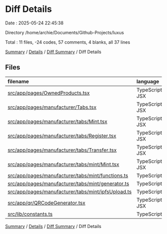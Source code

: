 # Diff Details

Date : 2025-05-24 22:45:38

Directory /home/archie/Documents/Github-Projects/luxus

Total : 11 files,  -24 codes, 57 comments, 4 blanks, all 37 lines

[Summary](results.md) / [Details](details.md) / [Diff Summary](diff.md) / Diff Details

## Files
| filename | language | code | comment | blank | total |
| :--- | :--- | ---: | ---: | ---: | ---: |
| [src/app/pages/OwnedProducts.tsx](/src/app/pages/OwnedProducts.tsx) | TypeScript JSX | 0 | -1 | -3 | -4 |
| [src/app/pages/manufacturer/Tabs.tsx](/src/app/pages/manufacturer/Tabs.tsx) | TypeScript JSX | -5 | 0 | 0 | -5 |
| [src/app/pages/manufacturer/tabs/Mint.tsx](/src/app/pages/manufacturer/tabs/Mint.tsx) | TypeScript JSX | -128 | -5 | -30 | -163 |
| [src/app/pages/manufacturer/tabs/Register.tsx](/src/app/pages/manufacturer/tabs/Register.tsx) | TypeScript JSX | -100 | 0 | -18 | -118 |
| [src/app/pages/manufacturer/tabs/Transfer.tsx](/src/app/pages/manufacturer/tabs/Transfer.tsx) | TypeScript JSX | -4 | -1 | -1 | -6 |
| [src/app/pages/manufacturer/tabs/mint/Mint.tsx](/src/app/pages/manufacturer/tabs/mint/Mint.tsx) | TypeScript JSX | 166 | 0 | 32 | 198 |
| [src/app/pages/manufacturer/tabs/mint/functions.ts](/src/app/pages/manufacturer/tabs/mint/functions.ts) | TypeScript | 32 | 64 | 27 | 123 |
| [src/app/pages/manufacturer/tabs/mint/generator.ts](/src/app/pages/manufacturer/tabs/mint/generator.ts) | TypeScript | 20 | 0 | 3 | 23 |
| [src/app/pages/manufacturer/tabs/mint/ipfsUpload.ts](/src/app/pages/manufacturer/tabs/mint/ipfsUpload.ts) | TypeScript | 13 | 0 | 7 | 20 |
| [src/app/qr/QRCodeGenerator.tsx](/src/app/qr/QRCodeGenerator.tsx) | TypeScript JSX | -56 | 0 | -13 | -69 |
| [src/lib/constants.ts](/src/lib/constants.ts) | TypeScript | 38 | 0 | 0 | 38 |

[Summary](results.md) / [Details](details.md) / [Diff Summary](diff.md) / Diff Details